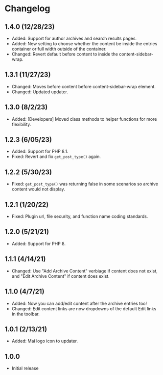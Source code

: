 # Changelog

## 1.4.0 (12/28/23)
* Added: Support for author archives and search results pages.
* Added: New setting to choose whether the content be inside the entries container or full width outside of the container.
* Changed: Revert default before content to inside the content-sidebar-wrap.

## 1.3.1 (11/27/23)
* Changed: Moves before content before content-sidebar-wrap element.
* Changed: Updated updater.

## 1.3.0 (8/2/23)
* Added: [Developers] Moved class methods to helper functions for more flexibility.

## 1.2.3 (6/05/23)
* Added: Support for PHP 8.1.
* Fixed: Revert and fix `get_post_type()` again.

## 1.2.2 (5/30/23)
* Fixed: `get_post_type()` was returning false in some scenarios so archive content would not display.

## 1.2.1 (1/20/22)
* Fixed: Plugin url, file security, and function name coding standards.

## 1.2.0 (5/21/21)
* Added: Support for PHP 8.

## 1.1.1 (4/14/21)
* Changed: Use "Add Archive Content" verbiage if content does not exist, and "Edit Archive Content" if content does exist.

## 1.1.0 (4/7/21)
* Added: Now you can add/edit content after the archive entries too!
* Changed: Edit content links are now dropdowns of the default Edit links in the toolbar.

## 1.0.1 (2/13/21)
* Added: Mai logo icon to updater.

## 1.0.0
* Initial release
